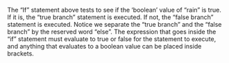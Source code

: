 The “If” statement above tests to see if the ‘boolean’ value of “rain” is true. If it is, the “true branch” statement is executed. If not, the “false branch” statement is executed. Notice we separate the “true branch” and the “false branch” by the reserved word “else”. The expression that goes inside the “if” statement must evaluate to true or false for the statement to execute, and anything that evaluates to a boolean value can be placed inside brackets.


